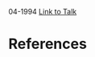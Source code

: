 

04-1994
[Link to Talk](https://www.churchofjesuschrist.org/study/general-conference/1994/04/saturday-morning-session?lang=eng)



# References
